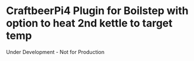 # CraftbeerPi4 Plugin for Boilstep with option to heat 2nd kettle to target temp

Under Development - Not for Production